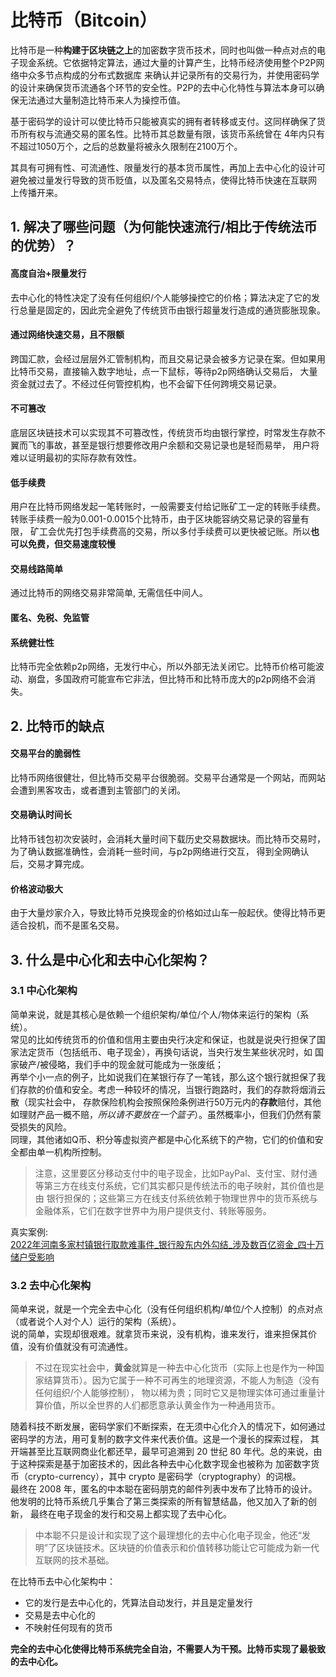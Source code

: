 # 比特币（Bitcoin）

比特币是一种**构建于区块链之上**的加密数字货币技术，同时也叫做一种点对点的电子现金系统。它依据特定算法，通过大量的计算产生，比特币经济使用整个P2P网络中众多节点构成的分布式数据库
来确认并记录所有的交易行为，并使用密码学的设计来确保货币流通各个环节的安全性。P2P的去中心化特性与算法本身可以确保无法通过大量制造比特币来人为操控币值。

基于密码学的设计可以使比特币只能被真实的拥有者转移或支付。这同样确保了货币所有权与流通交易的匿名性。比特币其总数量有限，该货币系统曾在
4年内只有不超过1050万个，之后的总数量将被永久限制在2100万个。

其具有可拥有性、可流通性、限量发行的基本货币属性，再加上去中心化的设计可避免被过量发行导致的货币贬值，以及匿名交易特点，使得比特币快速在互联网
上传播开来。

## 1. 解决了哪些问题（为何能快速流行/相比于传统法币的优势）？

#### 高度自治+限量发行  
  去中心化的特性决定了没有任何组织/个人能够操控它的价格；算法决定了它的发行总量是固定的，因此完全避免了传统货币由银行超量发行造成的通货膨胀现象。
#### 通过网络快速交易，且不限额  
  跨国汇款，会经过层层外汇管制机构，而且交易记录会被多方记录在案。但如果用比特币交易，直接输入数字地址，点一下鼠标，等待p2p网络确认交易后，
大量资金就过去了。不经过任何管控机构，也不会留下任何跨境交易记录。
#### 不可篡改
  底层区块链技术可以实现其不可篡改性，传统货币均由银行掌控，时常发生存款不翼而飞的事故，甚至是银行想要修改用户余额和交易记录也是轻而易举， 
用户将难以证明最初的实际存款有效性。
#### 低手续费  
  用户在比特币网络发起一笔转账时，一般需要支付给记账矿工一定的转账手续费。转账手续费一般为0.001-0.0015个比特币，由于区块能容纳交易记录的容量有限，
矿工会优先打包手续费高的交易，所以多付手续费可以更快被记账。所以**也可以免费，但交易速度较慢**
#### 交易线路简单  
  通过比特币的网络交易非常简单, 无需信任中间人。
#### 匿名、免税、免监管  
#### 系统健壮性  
  比特币完全依赖p2p网络，无发行中心，所以外部无法关闭它。比特币价格可能波动、崩盘，多国政府可能宣布它非法，但比特币和比特币庞大的p2p网络不会消失。

## 2. 比特币的缺点

#### 交易平台的脆弱性  
  比特币网络很健壮，但比特币交易平台很脆弱。交易平台通常是一个网站，而网站会遭到黑客攻击，或者遭到主管部门的关闭。
#### 交易确认时间长
  比特币钱包初次安装时，会消耗大量时间下载历史交易数据块。而比特币交易时，为了确认数据准确性，会消耗一些时间，与p2p网络进行交互，
得到全网确认后，交易才算完成。
#### 价格波动极大
  由于大量炒家介入，导致比特币兑换现金的价格如过山车一般起伏。使得比特币更适合投机，而不是匿名交易。

## 3. 什么是中心化和去中心化架构？
### 3.1 中心化架构
简单来说，就是其核心是依赖一个组织架构/单位/个人/物体来运行的架构（系统）。  
常见的比如传统货币的价值和信用主要由央行决定和保证，也就是说央行担保了国家法定货币（包括纸币、电子现金），再换句话说，当央行发生某些状况时，如
国家破产/被侵略，我们手中的现金就可能成为一张废纸；  
再举个小一点的例子，比如说我们在某银行存了一笔钱，那么这个银行就担保了我们存款的价值和安全。考虑一种较坏的情况，当银行跑路时，我们的存款将烟消云散（现实社会中，
存款保险机构会按照保险条例进行50万元内的**存款**赔付，其他如理财产品一概不赔，_所以请不要放在一个篮子_）。虽然概率小，但我们仍然有蒙受损失的风险。  
同理，其他诸如Q币、积分等虚拟资产都是中心化系统下的产物，它们的价值和安全都由单一机构所控制。

>注意，这里要区分移动支付中的电子现金，比如PayPal、支付宝、财付通等第三方在线支付系统，它们其实都只是传统法币的电子映射，其价值也是由
> 银行担保的；这些第三方在线支付系统依赖于物理世界中的货币系统与金融体系，它们在数字世界中为用户提供支付、转账等服务。

真实案例:  
[2022年河南多家村镇银行取款难事件_银行股东内外勾结_涉及数百亿资金_四十万储户受影响](https://zhuanlan.zhihu.com/p/547394226)

### 3.2 去中心化架构
简单来说，就是一个完全去中心化（没有任何组织机构/单位/个人控制）的点对点（或者说个人对个人）运行的架构（系统）。  
说的简单，实现却很艰难。就拿货币来说，没有机构，谁来发行，谁来担保其价值，没有价值就没有可流通性。
>不过在现实社会中，**黄金**就算是一种去中心化货币（实际上也是作为一种国家结算货币）。因为它属于一种不可再生的地理资源，不能人为制造（没有任何组织/个人能够控制），
>物以稀为贵；同时它又是物理实体可通过重量计算价值，所以全世界的人们都愿意承认黄金作为一种通用货币。

随着科技不断发展，密码学家们不断探索，在无须中心化介入的情况下，如何通过密码学的方法，用可复制的数字文件来代表价值。这是一个漫长的探索过程，
其开端甚至比互联网商业化都还早，最早可追溯到 20 世纪 80 年代。总的来说，由于这种探索是基于加密技术的，因此各种去中心化数字现金也被称为
加密数字货币（crypto-currency），其中 crypto 是密码学（cryptography）的词根。  
最终在 2008 年，匿名的中本聪在密码朋克的邮件列表中发布了比特币的设计。他发明的比特币系统几乎集合了第三类探索的所有智慧结晶，他又加入了新的创新，
最终在电子现金的发行和交易上都实现了去中心化。

>中本聪不只是设计和实现了这个最理想化的去中心化电子现金，他还“发明”了区块链技术。区块链的价值表示和价值转移功能让它可能成为新一代互联网的技术基础。

在比特币去中心化架构中：
- 它的发行是去中心化的，凭算法自动发行，并且是定量发行
- 交易是去中心化的
- 不映射任何现有的货币

**完全的去中心化使得比特币系统完全自治，不需要人为干预。比特币实现了最极致的去中心化。**